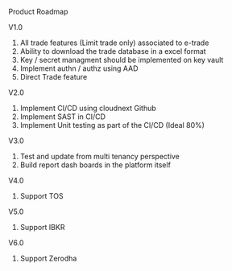 Product Roadmap

V1.0
1. All trade features (Limit trade only) associated to e-trade
2. Ability to download the trade database in a excel format
3. Key / secret managment should be implemented on key vault
4. Implement authn / authz using AAD
5. Direct Trade feature

V2.0
1. Implement CI/CD using cloudnext Github
2. Implement SAST in CI/CD
3. Implement Unit testing as part of the CI/CD (Ideal 80%)

V3.0
1. Test and update from multi tenancy perspective
2. Build report dash boards in the platform itself

V4.0
1. Support TOS

V5.0
1. Support IBKR

V6.0
1. Support Zerodha
